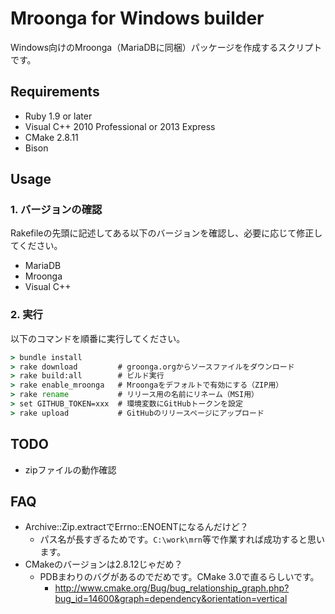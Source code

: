 # Mroonga for Windows builder

Windows向けのMroonga（MariaDBに同梱）パッケージを作成するスクリプトです。

## Requirements

* Ruby 1.9 or later
* Visual C++ 2010 Professional or 2013 Express
* CMake 2.8.11
* Bison

## Usage

### 1. バージョンの確認

Rakefileの先頭に記述してある以下のバージョンを確認し、必要に応じて修正してください。

  * MariaDB
  * Mroonga
  * Visual C++

### 2. 実行

以下のコマンドを順番に実行してください。

```bat
> bundle install
> rake download         # groonga.orgからソースファイルをダウンロード
> rake build:all        # ビルド実行
> rake enable_mroonga   # Mroongaをデフォルトで有効にする（ZIP用）
> rake rename           # リリース用の名前にリネーム（MSI用）
> set GITHUB_TOKEN=xxx  # 環境変数にGitHubトークンを設定
> rake upload           # GitHubのリリースページにアップロード
```

## TODO

* zipファイルの動作確認

## FAQ

* Archive::Zip.extractでErrno::ENOENTになるんだけど？
  * パス名が長すぎるためです。`C:\work\mrn`等で作業すれば成功すると思います。
* CMakeのバージョンは2.8.12じゃだめ？
  * PDBまわりのバグがあるのでだめです。CMake 3.0で直るらしいです。
    * http://www.cmake.org/Bug/bug_relationship_graph.php?bug_id=14600&graph=dependency&orientation=vertical
